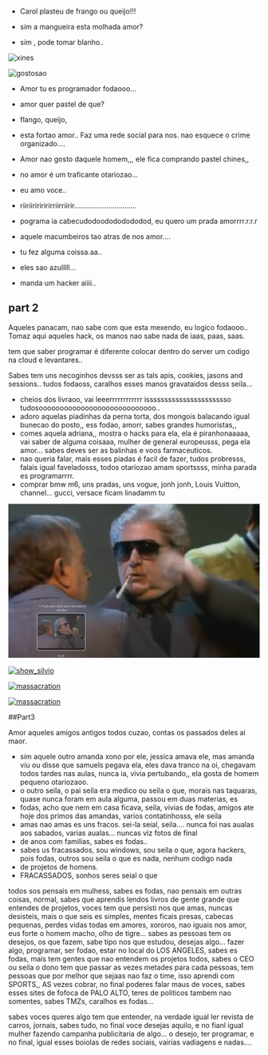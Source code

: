 ###

- Carol plasteu de frango ou queijo!!!

- sim a mangueira esta molhada amor?

- sim , pode tomar blanho..

![xines](https://image1.masterfile.com/getImage/656-01765199em-woman-holding-tv-remote-control.jpg)

![gostosao](https://www.soldierx.com/system/files/hdb/wickedrose.png)


-  Amor tu es programador fodaooo...


- amor quer pastel de que?

- flango, queijo,


- esta fortao amor.. Faz uma rede social para nos. nao esquece o crime organizado....

- Amor nao gosto daquele homem,,, ele fica comprando pastel chines,,

-  no amor é um traficante otariozao...
-  eu amo voce..
-  riiriiririririrriirriirir...............................

-  pograma ia cabecudodoodododododod, eu quero um prada amorrrr.r.r.r

-  aquele macumbeiros tao atras de nos amor....
-  tu fez alguma coissa.aa..
-  eles sao azulllll...

-  manda um hacker aiiii..


## part 2

Aqueles panacam, nao sabe com que esta mexendo, eu logico fodaooo..
Tomaz aqui aqueles hack, os  manos nao sabe nada de iaas, paas, saas.

tem que saber programar é diferente colocar dentro do server um codigo na cloud e levantares..

Sabes tem uns necoginhos devsss ser as tals apis, cookies, jasons and sessions..
tudos fodaoss, caralhos esses manos gravataidos desss seila... 

- cheios dos livraoo, vai leeerrrrrrrrrrrr isssssssssssssssssssssso tudosoooooooooooooooooooooooooooo..
- adoro aquelas piadinhas da perna torta, dos mongois balacando igual bunecao do posto,, ess fodao, amorr, sabes grandes humoristas,,
- comes aquela adriana,, mostra o hacks para ela, ela é piranhonaaaaa, vai saber de alguma coisaaa, mulher de general europeusss, pega ela amor... sabes deves ser as balinhas e voos farmaceuticos.
- nao queria falar, mais esses piadas é facil de fazer, tudos probresss, falais igual faveladosss, todos otariozao amam sportssss, minha parada es programarrrr.
- comprar bmw m6, uns pradas, uns vogue, jonh jonh, Louis Vuitton, channel... gucci, versace ficam linadamm tu

[![oi](corretor_orgao.png)](https://www.youtube.com/watch?v=zZ5fYw-Qcao&list=PLr-k7adEu3uFO-FwIZGbL1MIA7rVMr7QI&index=60&pp=iAQB)

[![show_silvio](https://www.olhardireto.com.br/imgsite/noticias/fausto-fantini.jpg)](https://www.youtube.com/watch?v=_5Rtq7LzP1Y&pp=ygUbc2hvdyBzaWx2aW8gaGVybWVzIGUgcmVuYXRv)

[![massacration](https://www.olhardireto.com.br/imgsite/noticias/fausto-fantini.jpg)](https://www.youtube.com/watch?v=3yIpcodJjBk)

[![massacration](https://www.olhardireto.com.br/imgsite/noticias/fausto-fantini.jpg)](https://www.youtube.com/watch?v=gK9R5d4NiUA)


##Part3


Amor aqueles amigos antigos todos cuzao, contas os passados deles ai maor.
- sim aquele outro amanda xono por ele, jessica amava ele, mas amanda viu ou disse que samuels pegava ela, eles dava tranco na oi,
  chegavam todos tardes nas aulas, nunca ia, vivia pertubando,, ela gosta de homem pequeno otariozaoo.
- o outro seila, o pai seila era medico ou seila o que, morais nas taquaras, quase nunca foram em aula alguma, passou em duas materias, es
- fodas, acho que nem em casa ficava, seila, vivias de fodas, amigos ate hoje dos primos das amandas, varios contatinhosss, ele seila
- amas nao amas es uns fracos. sei-la seial, seila.... nunca foi nas aualas aos sabados, varias aualas... nuncas viz fotos de final
- de anos com familias, sabes es fodas..
- sabes us fracassados, sou windows, sou seila o que, agora hackers, pois fodas, outros sou seila o que es nada, nenhum codigo nada
- de projetos de homens.
- FRACASSADOS, sonhos seres seial o que
  

 todos sos pensais em mulhess, sabes es fodas, nao pensais em outras coisas, normal, sabes que aprendis lendos livros de gente grande
que entendes de projetos, voces tem que persisti nos que amas, nuncas desisteis, mais o que seis es simples, mentes ficais presas, cabecas
 pequenas, perdes vidas todas em amores, xororos, nao iguais nos amor, eus forte o homem macho, olho de tigre... sabes as pessoas tem
 os desejos, os que fazem, sabe tipo nos que estudou, desejas algo... fazer algo, programar, ser fodao, estar no local do LOS ANGELES,
 sabes es fodas, mais tem gentes que nao entendem os projetos todos, sabes o CEO ou seila o dono tem que passar as vezes metades para
 cada pessoas, tem pessoas que por melhor que sejaas nao faz o time, isso aprendi com SPORTS,, AS vezes cobrar, no final poderes falar
 maus de voces, sabes esses sites de fofoca de PALO ALTO, teres de politicos tambem nao somentes, sabes TMZs, caralhos es fodas...

sabes voces queres algo tem que entender, na verdade igual ler revista de carros, jornais, sabes tudo, no final voce desejas aquilo,
e no  fianl igual mulher fazendo campanha publicitaria de algo... o desejo, ter programar, e no final, igual esses boiolas de redes
sociais, vairias vadiagens e nadas....











